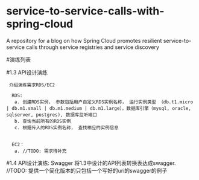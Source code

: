 # service-to-service-calls-with-spring-cloud
A repository for a blog on how Spring Cloud promotes resilient service-to-service calls through service registries and service discovery

#演练列表

#1.3  API设计演练
     
     介绍演练需求RDS/EC2
    
      RDS:
       a. 创建RDS实例， 参数包括用户自定义RDS实例名称， 运行实例类型 （db.t1.micro | db.m1.small | db.m1.medium | db.m1.large），数据库引擎（mysql, oracle, sqlserver, postgres), 数据库监听端口
       b. 查询当前所有的RDS实例
       c. 根据传入的RDS实例名称， 查找相应的实例信息
       
    
      EC2：
       a. //TODO: 需求待补充
           


#1.4 API设计演练: Swagger
    将1.3中设计的API列表转换表达成swagger.
    //TODO:    提供一个简化版本的只包括一个写好的uri的swagger的例子
               
               